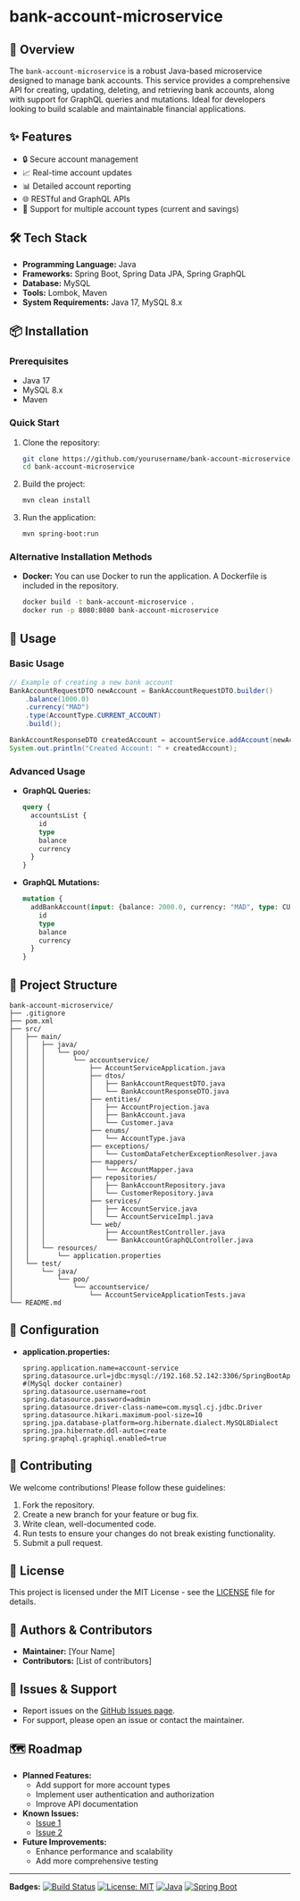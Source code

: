 # bank-account-microservice

## 🚀 Overview
The `bank-account-microservice` is a robust Java-based microservice designed to manage bank accounts. This service provides a comprehensive API for creating, updating, deleting, and retrieving bank accounts, along with support for GraphQL queries and mutations. Ideal for developers looking to build scalable and maintainable financial applications.

## ✨ Features
- 🔒 Secure account management
- 📈 Real-time account updates
- 📊 Detailed account reporting
- 🌐 RESTful and GraphQL APIs
- 💸 Support for multiple account types (current and savings)

## 🛠️ Tech Stack
- **Programming Language:** Java
- **Frameworks:** Spring Boot, Spring Data JPA, Spring GraphQL
- **Database:** MySQL
- **Tools:** Lombok, Maven
- **System Requirements:** Java 17, MySQL 8.x

## 📦 Installation

### Prerequisites
- Java 17
- MySQL 8.x
- Maven

### Quick Start
1. Clone the repository:
    ```bash
    git clone https://github.com/yourusername/bank-account-microservice.git
    cd bank-account-microservice
    ```

2. Build the project:
    ```bash
    mvn clean install
    ```

3. Run the application:
    ```bash
    mvn spring-boot:run
    ```

### Alternative Installation Methods
- **Docker:** You can use Docker to run the application. A Dockerfile is included in the repository.
    ```bash
    docker build -t bank-account-microservice .
    docker run -p 8080:8080 bank-account-microservice
    ```

## 🎯 Usage

### Basic Usage
```java
// Example of creating a new bank account
BankAccountRequestDTO newAccount = BankAccountRequestDTO.builder()
    .balance(1000.0)
    .currency("MAD")
    .type(AccountType.CURRENT_ACCOUNT)
    .build();

BankAccountResponseDTO createdAccount = accountService.addAccount(newAccount);
System.out.println("Created Account: " + createdAccount);
```

### Advanced Usage
- **GraphQL Queries:**
    ```graphql
    query {
      accountsList {
        id
        type
        balance
        currency
      }
    }
    ```

- **GraphQL Mutations:**
    ```graphql
    mutation {
      addBankAccount(input: {balance: 2000.0, currency: "MAD", type: CURRENT_ACCOUNT}) {
        id
        type
        balance
        currency
      }
    }
    ```

## 📁 Project Structure
```
bank-account-microservice/
├── .gitignore
├── pom.xml
├── src/
│   ├── main/
│   │   ├── java/
│   │   │   └── poo/
│   │   │       └── accountservice/
│   │   │           ├── AccountServiceApplication.java
│   │   │           ├── dtos/
│   │   │           │   ├── BankAccountRequestDTO.java
│   │   │           │   └── BankAccountResponseDTO.java
│   │   │           ├── entities/
│   │   │           │   ├── AccountProjection.java
│   │   │           │   ├── BankAccount.java
│   │   │           │   └── Customer.java
│   │   │           ├── enums/
│   │   │           │   └── AccountType.java
│   │   │           ├── exceptions/
│   │   │           │   └── CustomDataFetcherExceptionResolver.java
│   │   │           ├── mappers/
│   │   │           │   └── AccountMapper.java
│   │   │           ├── repositories/
│   │   │           │   ├── BankAccountRepository.java
│   │   │           │   └── CustomerRepository.java
│   │   │           ├── services/
│   │   │           │   ├── AccountService.java
│   │   │           │   └── AccountServiceImpl.java
│   │   │           └── web/
│   │   │               ├── AccountRestController.java
│   │   │               └── BankAccountGraphQLController.java
│   │   └── resources/
│   │       └── application.properties
│   └── test/
│       └── java/
│           └── poo/
│               └── accountservice/
│                   └── AccountServiceApplicationTests.java
└── README.md
```

## 🔧 Configuration
- **application.properties:**
    ```properties
    spring.application.name=account-service
    spring.datasource.url=jdbc:mysql://192.168.52.142:3306/SpringBootApp #(MySql docker container)
    spring.datasource.username=root
    spring.datasource.password=admin
    spring.datasource.driver-class-name=com.mysql.cj.jdbc.Driver
    spring.datasource.hikari.maximum-pool-size=10
    spring.jpa.database-platform=org.hibernate.dialect.MySQL8Dialect
    spring.jpa.hibernate.ddl-auto=create
    spring.graphql.graphiql.enabled=true
    ```

## 🤝 Contributing
We welcome contributions! Please follow these guidelines:

1. Fork the repository.
2. Create a new branch for your feature or bug fix.
3. Write clean, well-documented code.
4. Run tests to ensure your changes do not break existing functionality.
5. Submit a pull request.

## 📝 License
This project is licensed under the MIT License - see the [LICENSE](LICENSE) file for details.

## 👥 Authors & Contributors
- **Maintainer:** [Your Name]
- **Contributors:** [List of contributors]

## 🐛 Issues & Support
- Report issues on the [GitHub Issues page](https://github.com/yourusername/bank-account-microservice/issues).
- For support, please open an issue or contact the maintainer.

## 🗺️ Roadmap
- **Planned Features:**
  - Add support for more account types
  - Implement user authentication and authorization
  - Improve API documentation
- **Known Issues:**
  - [Issue 1](https://github.com/yourusername/bank-account-microservice/issues/1)
  - [Issue 2](https://github.com/yourusername/bank-account-microservice/issues/2)
- **Future Improvements:**
  - Enhance performance and scalability
  - Add more comprehensive testing

---

**Badges:**
[![Build Status](https://travis-ci.com/yourusername/bank-account-microservice.svg?branch=main)](https://travis-ci.com/yourusername/bank-account-microservice)
[![License: MIT](https://img.shields.io/badge/License-MIT-yellow.svg)](https://opensource.org/licenses/MIT)
[![Java](https://img.shields.io/badge/Java-17-blue)](https://www.oracle.com/java/technologies/javase/jdk17-archive-downloads.html)
[![Spring Boot](https://img.shields.io/badge/Spring_Boot-3.5.6-green)](https://spring.io/projects/spring-boot)
